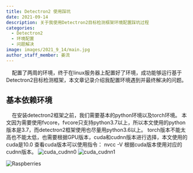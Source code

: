 ```yaml
---
title: Detectron2 使用踩坑
date: 2021-09-14
description: 关于我使用Detectron2目标检测框架环境配置踩坑过程
categories:
  - Detectron2
  - 环境配置
  - 问题解决
image: images/2021_9_14/main.jpg
author_staff_member: 姜流
---
```


&nbsp;&nbsp;&nbsp;&nbsp;配置了两周的环境，终于在linux服务器上配置好了环境，成功能够运行基于Detectron2目标检测框架，本文章记录介绍我配置环境遇到并最终解决的问题。

## 基本依赖环境

&nbsp;&nbsp;&nbsp;&nbsp;在安装detectron2框架之前，我们需要基本的python环境以及torch环境。
本文因为需要使用fvcore，fvcore只支持python3.7以上，所以本文使用的python版本是3.7，而detectron2框架使用也尽量用python3.6以上。
torch版本不能太高也不能太低，也需要根据GPU版本，cuda和cudnn版本进行选择，本文使用的cuda是10.0
查看cuda版本可以使用指令：
nvcc -V
根据cuda版本使用对应的cudnn版本。
![cuda_cudnn0](https://mountainmonsterhd.github.io/images/2021_9_14/cuda_cudnn0.png)
![cuda_cudnn1](https://mountainmonsterhd.github.io/images/2021_9_14/cuda_cudnn1.png)

![Raspberries](https://source.unsplash.com/random/1500x1001)
